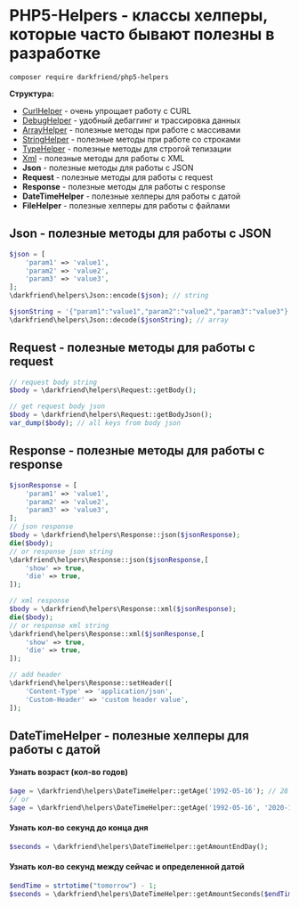 # PHP5-Helpers - классы хелперы, которые часто бывают полезны в разработке

``composer require darkfriend/php5-helpers``

**Структура:**

* [CurlHelper](https://github.com/darkfriend/php5-curl) - очень упрощает работу с CURL
* [DebugHelper](https://github.com/darkfriend/php5-debug) - удобный дебаггинг и трассировка данных
* [ArrayHelper](https://github.com/darkfriend/php5-array) - полезные методы при работе с массивами
* [StringHelper](https://github.com/darkfriend/php5-string) - полезные методы при работе со строками
* [TypeHelper](https://github.com/darkfriend/php5-type) - полезные методы для строгой тепизации
* [Xml](https://github.com/darkfriend/php5-xml) - полезные методы для работы с XML
* **Json** - полезные методы для работы с JSON
* **Request** - полезные методы для работы с request
* **Response** - полезные методы для работы с response
* **DateTimeHelper** - полезные хелперы для работы с датой
* **FileHelper** - полезные хелперы для работы с файлами

## Json - полезные методы для работы с JSON
```php
$json = [
    'param1' => 'value1',
    'param2' => 'value2',
    'param3' => 'value3',
];
\darkfriend\helpers\Json::encode($json); // string

$jsonString = '{"param1":"value1","param2":"value2","param3":"value3"}';
\darkfriend\helpers\Json::decode($jsonString); // array
````

## Request - полезные методы для работы с request
```php
// request body string
$body = \darkfriend\helpers\Request::getBody(); 

// get request body json
$body = \darkfriend\helpers\Request::getBodyJson();
var_dump($body); // all keys from body json
````

## Response - полезные методы для работы с response
```php
$jsonResponse = [
    'param1' => 'value1',
    'param2' => 'value2',
    'param3' => 'value3',
];
// json response
$body = \darkfriend\helpers\Response::json($jsonResponse); 
die($body);
// or response json string
\darkfriend\helpers\Response::json($jsonResponse,[
    'show' => true,
    'die' => true,
]);

// xml response
$body = \darkfriend\helpers\Response::xml($jsonResponse);
die($body);
// or response xml string
\darkfriend\helpers\Response::xml($jsonResponse,[
    'show' => true,
    'die' => true,
]);

// add header
\darkfriend\helpers\Response::setHeader([
    'Content-Type' => 'application/json',
    'Custom-Header' => 'custom header value',
]);
````

## DateTimeHelper - полезные хелперы для работы с датой

#### Узнать возраст (кол-во годов)
```php
$age = \darkfriend\helpers\DateTimeHelper::getAge('1992-05-16'); // 28 (by from 3 october 2020)
// or
$age = \darkfriend\helpers\DateTimeHelper::getAge('1992-05-16', '2020-10-03'); // 28 (by from 3 october 2020)
````

#### Узнать кол-во секунд до конца дня
```php
$seconds = \darkfriend\helpers\DateTimeHelper::getAmountEndDay();
````

#### Узнать кол-во секунд между сейчас и определенной датой
```php
$endTime = strtotime("tomorrow") - 1;
$seconds = \darkfriend\helpers\DateTimeHelper::getAmountSeconds($endTime);
````